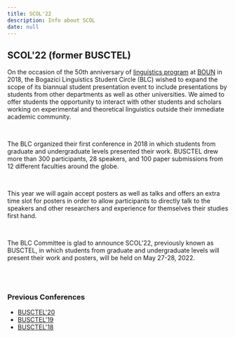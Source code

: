 ```yaml
---
title: SCOL'22
description: Info about SCOL
date: null
---
```


## SCOL'22 (former BUSCTEL)

On the occasion of the 50th anniversary of [linguistics program](https://linguistics.boun.edu.tr/) at [BOUN](www.boun.edu.tr) in 2018, the Bogazici Linguistics Student Circle (BLC) wished to expand the scope of its biannual student presentation event to include presentations by students from other departments as well as other universities. We aimed to offer students the opportunity to interact with other students and scholars working on experimental and theoretical linguistics outside their immediate academic community. 

<br />

The BLC organized their first conference in 2018 in which students from graduate and undergraduate levels presented their work. BUSCTEL drew more than 300 participants, 28 speakers, and 100 paper submissions from 12 different faculties around the globe. 

<br />

This year we will again accept posters as well as talks and offers an extra time slot for posters in order to allow participants to directly talk to the speakers and other researchers and experience for themselves their studies first hand. 

<br />

The BLC Committee is glad to announce SCOL'22, previously known as BUSCTEL, in which students from graduate and undergraduate levels will present their work and posters, will be held on May 27-28, 2022.

<br />

<br />

### Previous Conferences
- [BUSCTEL'20](/events/busctel20)
- [BUSCTEL'19](/events/busctel19)
- [BUSCTEL'18](/events/busctel18)